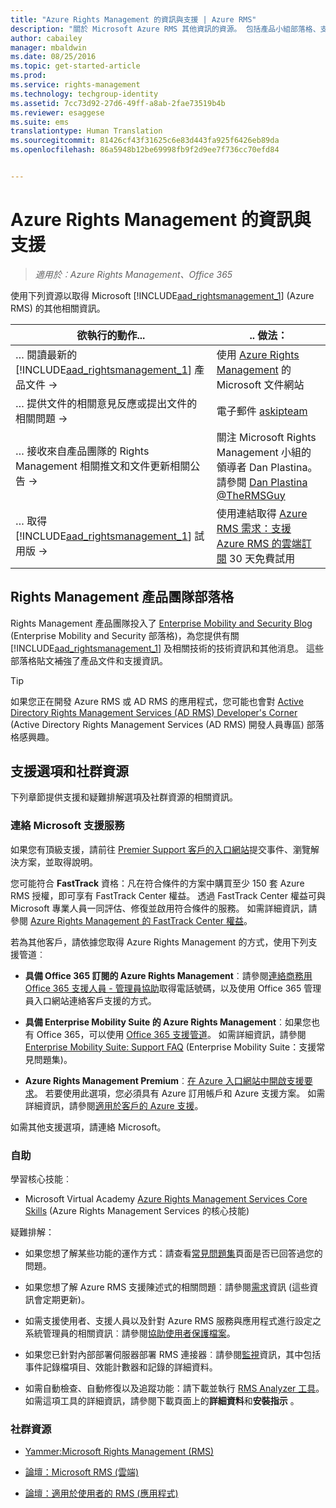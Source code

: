 ```yaml
---
title: "Azure Rights Management 的資訊與支援 | Azure RMS"
description: "關於 Microsoft Azure RMS 其他資訊的資源。 包括產品小組部落格、支援選項，和如何連絡 Microsoft 以回報問題的相關資訊。"
author: cabailey
manager: mbaldwin
ms.date: 08/25/2016
ms.topic: get-started-article
ms.prod: 
ms.service: rights-management
ms.technology: techgroup-identity
ms.assetid: 7cc73d92-27d6-49ff-a8ab-2fae73519b4b
ms.reviewer: esaggese
ms.suite: ems
translationtype: Human Translation
ms.sourcegitcommit: 81426cf43f31625c6e83d443fa925f6426eb89da
ms.openlocfilehash: 86a5948b12be69998fb9f2d9ee7f736cc70efd84


---
```


# Azure Rights Management 的資訊與支援

>*適用於︰Azure Rights Management、Office 365*

使用下列資源以取得 Microsoft [!INCLUDE[aad_rightsmanagement_1](../includes/aad_rightsmanagement_1_md.md)] (Azure RMS) 的其他相關資訊。

|欲執行的動作...|.. 做法：|
|----------------|---------------|
|… 閱讀最新的 [!INCLUDE[aad_rightsmanagement_1](../includes/aad_rightsmanagement_1_md.md)] 產品文件 →|使用 [Azure Rights Management](../understand-explore/azure-rights-management.md) 的 Microsoft 文件網站|
|… 提供文件的相關意見反應或提出文件的相關問題 →|電子郵件 [askipteam](mailto:%20askipteam@microsoft.com?subject=Documentation%20feedback)|
|… 接收來自產品團隊的 Rights Management 相關推文和文件更新相關公告 →|關注 Microsoft Rights Management 小組的領導者 Dan Plastina。 請參閱 [Dan Plastina @TheRMSGuy](https://twitter.com/TheRMSGuy)|
|… 取得 [!INCLUDE[aad_rightsmanagement_1](../includes/aad_rightsmanagement_1_md.md)] 試用版 →|使用連結取得 [Azure RMS 需求：支援 Azure RMS 的雲端訂閱](requirements-subscriptions.md) 30 天免費試用|


## Rights Management 產品團隊部落格
Rights Management 產品團隊投入了 [Enterprise Mobility and Security Blog](https://blogs.technet.microsoft.com/enterprisemobility/?product=azure-rights-management-services) (Enterprise Mobility and Security 部落格)，為您提供有關 [!INCLUDE[aad_rightsmanagement_1](../includes/aad_rightsmanagement_1_md.md)] 及相關技術的技術資訊和其他消息。 這些部落格貼文補強了產品文件和支援資訊。

> [!TIP]
> 如果您正在開發 Azure RMS 或 AD RMS 的應用程式，您可能也會對 [Active Directory Rights Management Services (AD RMS) Developer's Corner](https://blogs.msdn.microsoft.com/rms/) (Active Directory Rights Management Services (AD RMS) 開發人員專區) 部落格感興趣。

## 支援選項和社群資源
下列章節提供支援和疑難排解選項及社群資源的相關資訊。

### 連絡 Microsoft 支援服務

如果您有頂級支援，請前往 [Premier Support 客戶的入口網站](https://premier.microsoft.com/)提交事件、瀏覽解決方案，並取得說明。

您可能符合 **FastTrack** 資格：凡在符合條件的方案中購買至少 150 套 Azure RMS 授權，即可享有 FastTrack Center 權益。 透過 FastTrack Center 權益可與 Microsoft 專業人員一同評估、修復並啟用符合條件的服務。 如需詳細資訊，請參閱 [Azure Rights Management 的 FastTrack Center 權益](https://technet.microsoft.com/library/mt607025.aspx)。

若為其他客戶，請依據您取得 Azure Rights Management 的方式，使用下列支援管道︰

- **具備 Office 365 訂閱的 Azure Rights Management**︰請參閱[連絡商務用 Office 365 支援人員 - 管理員協助](https://support.office.com/article/Contact-Office-365-for-business-support-Admin-Help-32a17ca7-6fa0-4870-8a8d-e25ba4ccfd4b)取得電話號碼，以及使用 Office 365 管理員入口網站連絡客戶支援的方式。 

- **具備 Enterprise Mobility Suite 的 Azure Rights Management**︰如果您也有 Office 365，可以使用 [Office 365 支援管道](https://support.office.com/article/Contact-Office-365-for-business-support-Admin-Help-32a17ca7-6fa0-4870-8a8d-e25ba4ccfd4b)。  如需詳細資訊，請參閱 [Enterprise Mobility Suite: Support FAQ](https://technet.microsoft.com/dn932057.aspx) (Enterprise Mobility Suite：支援常見問題集)。

- **Azure Rights Management Premium**︰[在 Azure 入口網站中開啟支援要求](https://portal.azure.com/#blade/Microsoft_Azure_Support/HelpAndSupportBlade)。 若要使用此選項，您必須具有 Azure 訂用帳戶和 Azure 支援方案。 如需詳細資訊，請參閱[適用於客戶的 Azure 支援](https://azure.microsoft.com/support/plans/)。 

如需其他支援選項，請連絡 Microsoft。 

### 自助

學習核心技能︰

- Microsoft Virtual Academy [Azure Rights Management Services Core Skills](https://mva.microsoft.com/en-us/training-courses/azure-rights-management-services-core-skills-10500?l=QLoxMwuCB_1805094681) (Azure Rights Management Services 的核心技能)

疑難排解：

- 如果您想了解某些功能的運作方式：請查看[常見問題集](faqs.md)頁面是否已回答過您的問題。

- 如果您想了解 Azure RMS 支援陳述式的相關問題︰請參閱[需求](requirements-azure-rms.md)資訊 (這些資訊會定期更新)。

- 如需支援使用者、支援人員以及針對 Azure RMS 服務與應用程式進行設定之系統管理員的相關資訊︰請參閱[協助使用者保護檔案](../deploy-use/help-users.md)。

- 如果您已針對內部部署伺服器部署 RMS 連接器︰請參閱[監視](../deploy-use/monitor-rms-connector.md)資訊，其中包括事件記錄檔項目、效能計數器和記錄的詳細資料。

- 如需自動檢查、自動修復以及追蹤功能：請下載並執行 [RMS Analyzer 工具](http://www.microsoft.com/en-us/download/details.aspx?id=46437)。 如需這項工具的詳細資訊，請參閱下載頁面上的**詳細資料**和**安裝指示** 。 

### 社群資源

-   [Yammer:Microsoft Rights Management (RMS)](http://www.yammer.com/AskIPTeam)

-   [論壇：Microsoft RMS (雲端)](https://social.technet.microsoft.com/Forums/en-US/home?forum=rmscloud)

-   [論壇：適用於使用者的 RMS (應用程式)](https://social.technet.microsoft.com/Forums/en-US/home?forum=rmsapps)




<!--HONumber=Aug16_HO4-->


